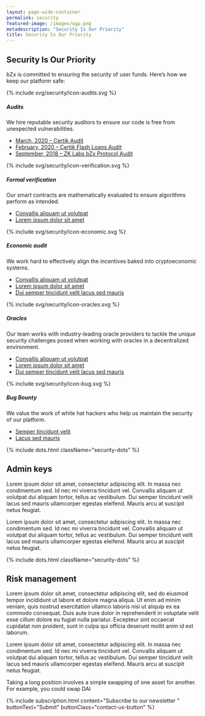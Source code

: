 ```yaml
---
layout: page-wide-container
permalink: security
featured-image: /images/ogp.png
metadescription: "Security Is Our Priority"
title: Security Is Our Priority
---
```


<section class="text-center color-primary">
    <div class="container container-md">
        <h1 class="fs-46 fs-sm-32 fw-800 lh-120 mt-60 mb-30 fs-sm-32 color-black">Security Is Our Priority</h1>
    </div>
    <div class="container container-md">
        <p class="fs-20 fs-sm-13 lh-160 mb-80 mb-sm-0">bZx is committed to ensuring the security of user funds.
Here’s how we keep our platform safe:
</p>
    </div>
</section>

<section>
    <div class="container container-xl">
        <div class="item-list-security">
            <div class="icon icon-list-security">
                {% include svg/security/icon-audits.svg %}
            </div>
            <div class="description description-list-security">
                <h5>Audits</h5>
                <p>We hire reputable security auditors to ensure our code is free from unexpected vulnerabilities.</p>
                <ul>
                    <li><a href="https://bzx.network/pdfs/CertiK%20Verification%20Report%20for%20bZx.pdf">March, 2020 – Certik Audit</a></li>
                    <li><a href="https://bzx.network/pdfs/CertiK%20Verification%20Report%20for%20bZx.pdf">February, 2020 – Certik Flash Loans Audit</a></li>
                    <li><a href="https://github.com/mattdf/audits/blob/master/bZx/bzx-audit.pdf">September, 2018 – ZK Labs bZx Protocol Audit</a></li>
                </ul>
            </div>
        </div>
        <div class="item-list-security">
            <div class="icon icon-list-security">
                {% include svg/security/icon-verification.svg %}
            </div>
            <div class="description description-list-security">
                <h5>Formal verification</h5>
                <p>Our smart contracts are mathematically evaluated to ensure algorithms perform as intended.</p>
                <ul>
                    <li><a href="#">Convallis aliquam ut volutpat</a></li>
                    <li><a href="#">Lorem ipsum dolor sit amet</a></li>
                </ul>
            </div>
        </div>
        <div class="item-list-security">
            <div class="icon icon-list-security">
                {% include svg/security/icon-economic.svg %}
            </div>
            <div class="description description-list-security">
                <h5>Economic audit</h5>
                <p>We work hard to effectively align the incentives baked into cryptoeconomic systems.</p>
                <ul>
                    <li><a href="#">Convallis aliquam ut volutpat</a></li>
                    <li><a href="#">Lorem ipsum dolor sit amet</a></li>
                    <li><a href="#">Dui semper tincidunt velit lacus sed mauris</a></li>
                </ul>
            </div>
        </div>
        <div class="item-list-security">
            <div class="icon icon-list-security">
                {% include svg/security/icon-oracles.svg %}
            </div>
            <div class="description description-list-security">
                <h5>Oracles</h5>
                <p>Our team works with industry-leading oracle providers to tackle the unique security challenges posed when working with oracles in a decentralized environment.</p>
                <ul>
                    <li><a href="#">Convallis aliquam ut volutpat</a></li>
                    <li><a href="#">Lorem ipsum dolor sit amet</a></li>
                    <li><a href="#">Dui semper tincidunt velit lacus sed mauris</a></li>
                </ul>
            </div>
        </div>
        <div class="item-list-security">
            <div class="icon icon-list-security">
                {% include svg/security/icon-bug.svg %}
            </div>
            <div class="description description-list-security">
                <h5>Bug Bounty</h5>
                <p>We value the work of white hat hackers who help us maintain the security of our platform.</p>
                <ul>
                    <li><a href="#">Semper tincidunt velit</a></li>
                    <li><a href="#">Lacus sed mauris</a></li>
                </ul>
            </div>
        </div>
    </div>
</section>

{% include dots.html className="security-dots" %}

<section class="bg-primary color-white pt-60 pb-120 pt-sm-45 pb-sm-45">
    <div class="container container-sm text-center">
        <h2 class="fs-32 fw-800 lh-120 mb-30 mb-sm-15 color-white">Admin keys</h2>
    </div>
    <div class="container container-md">
        <p class="fs-18 fs-sm-13 lh-160 fw-200 mb-15">Lorem ipsum dolor sit amet, consectetur adipiscing elit. In massa nec condimentum sed. Id nec mi viverra tincidunt vel. Convallis aliquam ut volutpat dui aliquam tortor, tellus ac vestibulum. Dui semper tincidunt velit lacus sed mauris ullamcorper egestas eleifend. Mauris arcu at suscipit netus feugiat. </p>
        <p class="fs-18 fs-sm-13 lh-160 fw-200 mb-15">Lorem ipsum dolor sit amet, consectetur adipiscing elit. In massa nec condimentum sed. Id nec mi viverra tincidunt vel. Convallis aliquam ut volutpat dui aliquam tortor, tellus ac vestibulum. Dui semper tincidunt velit lacus sed mauris ullamcorper egestas eleifend. Mauris arcu at suscipit netus feugiat. </p>
    </div>
</section>

{% include dots.html className="security-dots" %}

<section class="bg-secondary bt-secondary bt-20 color-white pt-40 pb-120">
    <div class="container container-sm text-center">
        <h2 class="fs-32 fw-800 lh-120 mb-30 mb-sm-15 color-white">Risk management</h2>
    </div>
    <div class="container container-md">
        <p class="fs-18 fs-sm-13 lh-160 fw-200 mb-15">Lorem ipsum dolor sit amet, consectetur adipiscing elit, sed do eiusmod tempor incididunt ut labore et dolore magna aliqua. Ut enim ad minim veniam, quis nostrud exercitation ullamco laboris nisi ut aliquip ex ea commodo consequat. Duis aute irure dolor in reprehenderit in voluptate velit esse cillum dolore eu fugiat nulla pariatur. Excepteur sint occaecat cupidatat non proident, sunt in culpa qui officia deserunt mollit anim id est laborum.</p>
        <p class="fs-18 fs-sm-13 lh-160 fw-200 mb-15">Lorem ipsum dolor sit amet, consectetur adipiscing elit. In massa nec condimentum sed. Id nec mi viverra tincidunt vel. Convallis aliquam ut volutpat dui aliquam tortor, tellus ac vestibulum. Dui semper tincidunt velit lacus sed mauris ullamcorper egestas eleifend. Mauris arcu at suscipit netus feugiat.</p>
        <p class="fs-18 fs-sm-13 lh-160 fw-200 mb-15">Taking a long position involves a simple swapping of one asset for another. For example, you could swap DAI </p>
    </div>
</section>

<section class="wrapper-subscription">
    {% include subscription.html content="Subscribe to our newsletter " buttonText="Submit" buttonClass="contact-us-button" %}
</section>

